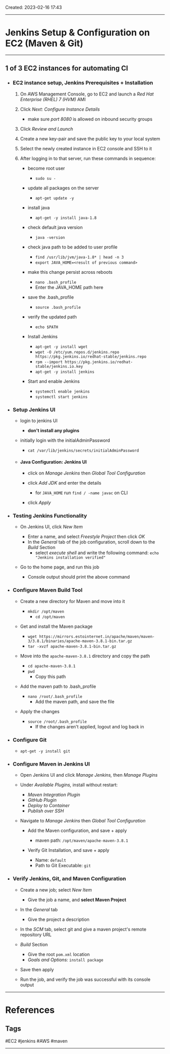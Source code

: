 Created: 2023-02-16 17:43

---
# Jenkins Setup & Configuration on EC2 (Maven & Git)
---
## 1 of 3 EC2 instances for automating CI


- ### EC2 instance setup, Jenkins Prerequisites + Installation
	1. On AWS Management Console, go to EC2 and launch a *Red Hat Enterprise (RHEL) 7 (HVM)* AMI
	
	2. Click _Next: Configure Instance Details_
		- make sure _port 8080_ is allowed on inbound security groups
	
	3. Click *Review and Launch*
	
	4. Create a new key-pair and save the public key to your local system
	
	5. Select the newly created instance in EC2 console and SSH to it
	
	6. After logging in to that server, run these commands in sequence:
		- become root user
			- `sudo su -` 
			
		- update all packages on the server
			- `apt-get update -y`
		
		- install java
			- `apt-get -y install java-1.8`
		
		- check default java version
			- `java -version`
		
		- check java path to be added to user profile 
			- `find /usr/lib/jvm/java-1.8* | head -n 3`
			- `export JAVA_HOME=<result of previous command>`
		
		- make this change persist across reboots
			- `nano .bash_profile`
			- Enter the JAVA_HOME path here
		
		- save the .bash_profile 
			- `source .bash_profile`
		
		- verify the updated path
			- `echo $PATH`
		
		- Install Jenkins
			- `apt-get -y install wget`
			- `wget -O /etc/yum.repos.d/jenkins.repo https://pkg.jenkins.io/redhat-stable/jenkins.repo`
			- `rpm --import https://pkg.jenkins.io/redhat-stable/jenkins.io.key`
			- `apt-get -y install jenkins`
			
		- Start and enable Jenkins
			- `systemctl enable jenkins`
			- `systemctl start jenkins`

- ### Setup Jenkins UI
	- login to jenkins UI
		- **don't install any plugins**
	
	- initially login with the initialAdminPassword
		- `cat /var/lib/jenkins/secrets/initialAdminPassword`
		
	- #### Java Configuration: Jenkins UI
		- click on *Manage Jenkins* then *Global Tool Configuration*
		
		- click *Add JDK* and enter the details
			- for `JAVA_HOME` run `find / -name javac` on CLI
		
		- click *Apply*
	
- ### Testing Jenkins Functionality
	- On Jenkins UI, click *New Item*
		- Enter a name, and select *Freestyle Project* then click *OK*
		- In the *General* tab of the job configuration, scroll down to the *Build* Section
			- select *execute shell* and write the following command: `echo "Jenkins installation verified"`
	
	- Go to the home page, and run this job
		- Console output should print the above command

- ### Configure Maven Build Tool
	- Create a new directory for Maven and move into it
		- `mkdir /opt/maven`
			- `cd /opt/maven`
			
	- Get and install the Maven package
		- `wget https://mirrors.estointernet.in/apache/maven/maven-3/3.8.1/binaries/apache-maven-3.8.1-bin.tar.gz`
		- `tar -xvzf apache-maven-3.8.1-bin.tar.gz`
		
	- Move into the `apache-maven-3.8.1` directory and copy the path
		- `cd apache-maven-3.8.1`
		- `pwd`
			- Copy this path
		
	- Add the maven path to .bash_profile
		- `nano /root/.bash_profile`
			- Add the maven path, and save the file
		
	- Apply the changes
		- `source /root/.bash_profile`
			- If the changes aren't applied, logout and log back in

- ### Configure Git
	- `apt-get -y install git`

- ### Configure Maven in Jenkins UI
	- Open Jenkins UI and click *Manage Jenkins,* then *Manage Plugins*
		
	- Under *Available Plugins,* install without restart:
		- *Maven Integration Plugin*
		- *GitHub Plugin*
		- *Deploy to Container*
		- *Publish over SSH*
		
	- Navigate to *Manage Jenkins* then *Global Tool Configuration*
		- Add the Maven configuration, and save + apply
			- maven path: `/opt/maven/apache-maven-3.8.1`
				
		- Verify Git Installation, and save + apply 
			- Name: `default`
			- Path to Git Executable: `git`
	
- ### Verify Jenkins, Git, and Maven Configuration
	- Create a new job; select *New Item*
		- Give the job a name, and **select Maven Project**
		
	- In the *General* tab
		- Give the project a description
		
	- In the *SCM* tab, select git and give a maven project's remote repository URL
		
	- *Build* Section
		- Give the root `pom.xml` location
		- *Goals and Options:* `install package`
			
	- Save then apply
		
	- Run the job, and verify the job was successful with its console output 

---
# References


## Tags
#EC2 
#jenkins 
#AWS 
#maven 

---